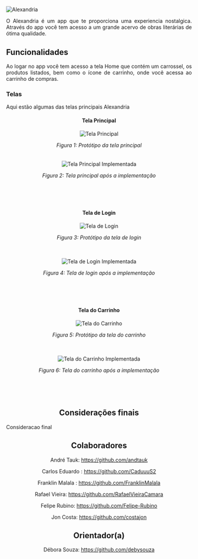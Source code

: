 # <div align= "center">
![Alexandria]()
</div>

<p align="justify">O Alexandria é um app que te proporciona uma experiencia nostalgica. Através do app você tem acesso a um grande acervo de obras literárias de ótima qualidade.</p>

## Funcionalidades

<p align="justify">Ao logar no app você tem acesso a tela Home que contém um carrossel, os produtos listados, bem como o ícone de carrinho, onde você acessa ao carrinho de compras.</p>

### Telas

<p align ="justify">Aqui estão algumas das telas principais Alexandria</p>

<div align= "center">
  
#### Tela Principal

![Tela Principal]()

*Figura 1: Protótipo da tela principal*
<br/><br/><br/>
![Tela Principal Implementada]()

*Figura 2: Tela principal após a implementação*
<br/><br/><br/>
</div>
<br/>
<div align= "center">
  
#### Tela de Login

![Tela de Login]()

*Figura 3: Protótipo da tela de login*
<br/><br/><br/>

![Tela de Login Implementada]()

*Figura 4: Tela de login após a implementação*
<br/><br/><br/>
</div>
<br/>
<div align ="center">
  
#### Tela do Carrinho

![Tela do Carrinho]()

*Figura 5: Protótipo da tela do carrinho*
<br/><br/><br/>


![Tela do Carrinho Implementada]()

*Figura 6: Tela do carrinho após a implementação*
<br/><br/><br/>

</div>
<br/>
<div align="center">
  

## Considerações finais

<p align="justify">Consideracao final</p>

## Colaboradores

André Tauk: https://github.com/andtauk

Carlos Eduardo : https://github.com/CaduuuS2

Franklin Malala : https://github.com/FranklinMalala

Rafael Vieira: https://github.com/RafaelVieiraCamara

Felipe Rubino: https://github.com/Felipe-Rubino

Jon Costa: https://github.com/costajon

## Orientador(a)

Débora Souza: https://github.com/debysouza
